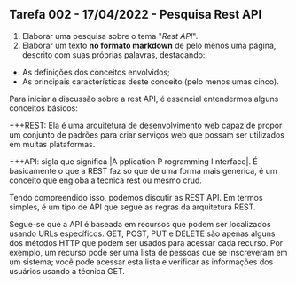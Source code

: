 ## Tarefa 002 - 17/04/2022 - Pesquisa Rest API

1. Elaborar uma pesquisa sobre o tema "_Rest API_".
2. Elaborar um texto **no formato markdown** de pelo menos uma página, descrito com suas próprias palavras, destacando:
* As definições dos conceitos envolvidos;
* As principais características deste conceito (pelo menos umas cinco).

Para iniciar a discussão sobre a rest API, é essencial entendermos alguns conceitos básicos:

+++REST: Ela é uma arquitetura de desenvolvimento web capaz de propor um conjunto de padrões para criar serviços web que possam ser utilizados em muitas plataformas. 


+++API: sigla que significa |A pplication P rogramming I nterface|. É basicamente o que a REST faz so que de uma forma mais generica, é um conceito que engloba a tecnica rest ou mesmo crud.

Tendo compreendido isso, podemos discutir as REST API. Em termos simples, é um tipo de API que segue as regras da arquitetura REST. 

Segue-se que a API é baseada em recursos que podem ser localizados usando URLs específicos. GET, POST, PUT e DELETE são apenas alguns dos métodos HTTP que podem ser usados ​​para acessar cada recurso. Por exemplo, um recurso pode ser uma lista de pessoas que se inscreveram em um sistema; você pode acessar esta lista e verificar as informações dos usuários usando a técnica GET.



